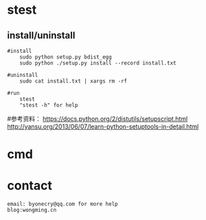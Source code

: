 # stest
## install/uninstall
	#install
		sudo python setup.py bdist_egg
		sudo python ./setup.py install --record install.txt

	#uninstall
		sudo cat install.txt | xargs rm -rf

	#run
		stest
		"stest -h" for help


  #参考资料：
  	https://docs.python.org/2/distutils/setupscript.html
    http://yansu.org/2013/06/07/learn-python-setuptools-in-detail.html
# cmd


# contact

	email: byonecry@qq.com for more help
	blog:wongming.cn

